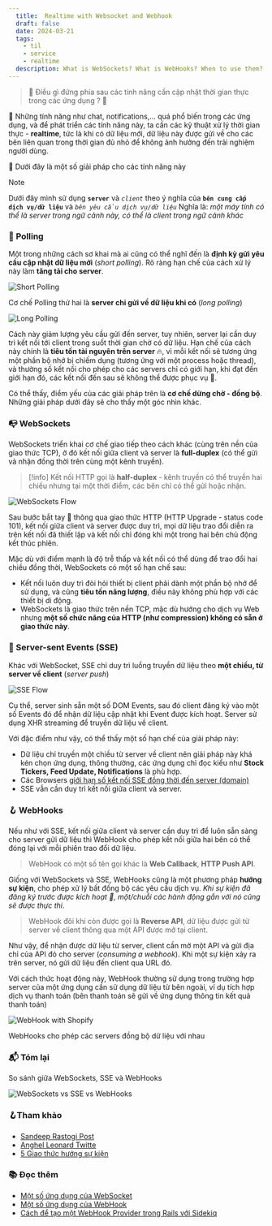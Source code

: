 ```yaml
---
  title:  Realtime with Websocket and Webhook
  draft: false
  date: 2024-03-21
  tags:
    - til
    - service
    - realtime
  description: What is WebSockets? What is WebHooks? When to use them?
---
```


> 🐆 Điều gì đứng phía sau các tính năng cần cập nhật thời gian thực trong các ứng dụng ? 🥰

🎈 Những tính năng như chat, notifications,... quá phổ biến trong các ứng dụng, và để phát triển các tính năng này, ta cần các kỹ thuật xử lý thời gian thực - **realtime**, tức là khi có dữ liệu mới, dữ liệu này được gửi về cho các bên liên quan trong thời gian đủ nhỏ để không ảnh hưởng đến trải nghiệm người dùng.

🔎 Dưới đây là một số giải pháp cho các tính năng này

> [!note]
> Dưới đây mình sử dụng **`server`** và _`client`_ theo ý nghĩa của **`bên cung cấp dịch vụ/dữ liệu`** và _`bên yêu cầu dịch vụ/dữ liệu`_
> Nghĩa là: _một máy tính có thể là server trong ngữ cảnh này, có thể là client trong ngữ cảnh khác_

### 🏓 Polling

Một trong những cách sơ khai mà ai cũng có thể nghĩ đến là **định kỳ gửi yêu cầu cập nhật dữ liệu mới** (_short polling_). Rõ ràng hạn chế của cách xử lý này làm **tăng tải cho server**.

![Short Polling](assets/til/realtime-short-polling.png)

Cơ chế Polling thứ hai là **server chỉ gửi về dữ liệu khi có** (_long polling_)

![Long Polling](assets/til/realtime-long-polling.png)

Cách này giảm lượng yêu cầu gửi đến server, tuy nhiên, server lại cần duy trì kết nối tới client trong suốt thời gian chờ có dữ liệu. Hạn chế của cách này chính là **tiêu tốn tài nguyên trên server** 🔥, vì mỗi kết nối sẽ tương ứng một phần bộ nhớ bị chiếm dụng (tương ứng với một process hoặc thread), và thường số kết nối cho phép cho các servers chỉ có giới hạn, khi đạt đến giới hạn đó, các kết nối đến sau sẽ không thể được phục vụ 🚧.

Có thể thấy, điểm yếu của các giải pháp trên là **cơ chế dừng chờ - đồng bộ**. Những giải pháp dưới đây sẽ cho thấy một góc nhìn khác.

### 📭 WebSockets

WebSockets triển khai cơ chế giao tiếp theo cách khác (cùng trên nền của giao thức TCP), ở đó kết nối giữa client và server là **full-duplex** (có thể gửi và nhận đồng thời trên cùng một kênh truyền).

> [!info]
> Kết nối HTTP gọi là **half-duplex** - kênh truyền có thể truyền hai chiều nhưng tại một thời điểm, các bên chỉ có thể gửi hoặc nhận.

![WebSockets Flow](assets/til/realtime-websocket-flow.png)

Sau bước bắt tay 🤝 thông qua giao thức HTTP (HTTP Upgrade - status code 101), kết nối giữa client và server được duy trì, mọi dữ liệu trao đổi diễn ra trên kết nối đã thiết lập và kết nối chỉ đóng khi một trong hai bên chủ động kết thúc phiên.

Mặc dù với điểm mạnh là độ trễ thấp và kết nối có thể dùng để trao đổi hai chiều đồng thời, WebSockets có một số hạn chế sau:

- Kết nối luôn duy trì đòi hỏi thiết bị client phải dành một phần bộ nhớ để sử dụng, và cũng **tiêu tốn năng lượng**, điều này không phù hợp với các thiết bị di động.
- WebSockets là giao thức trên nền TCP, mặc dù hướng cho dịch vụ Web nhưng **một số chức năng của HTTP (như compression) không có sẵn ở giao thức này**.

### 🫸 Server-sent Events (SSE)

Khác với WebSocket, SSE chỉ duy trì luồng truyền dữ liệu theo **một chiều, từ server về client** (_server push_)

![SSE Flow](assets/til/realtime-sse-flow.png)

Cụ thể, server sinh sẵn một số DOM Events, sau đó client đăng ký vào một số Events đó để nhận dữ liệu cập nhật khi Event được kích hoạt. Server sử dụng XHR streaming để truyền dữ liệu về client.

Với đặc điểm như vậy, có thể thấy một số hạn chế của giải pháp này:

- Dữ liệu chỉ truyền một chiều từ server về client nên giải pháp này khá kén chọn ứng dụng, thông thường, các ứng dụng chỉ đọc kiểu như **Stock Tickers, Feed Update, Notifications** là phù hợp.
- Các Browsers [giới hạn số kết nối SSE đồng thời đến server (domain)](https://stackoverflow.com/questions/18584525/server-sent-events-and-browser-limits?trk=article-ssr-frontend-pulse_little-text-block)
- SSE vẫn cần duy trì kết nối giữa client và server.

### 🪝 WebHooks

Nếu như với SSE, kết nối giữa client và server cần duy trì để luôn sẵn sàng cho server gửi dữ liệu thì WebHook cho phép kết nối giữa hai bên có thể đóng lại với mỗi phiên trao đổi dữ liệu.

> WebHook có một số tên gọi khác là **Web Callback**, **HTTP Push API**.

Giống với WebSockets và SSE, WebHooks cũng là một phương pháp **hướng sự kiện**, cho phép xử lý bất đồng bộ các yêu cầu dịch vụ. _Khi sự kiện đã đăng ký trước được kích hoạt 🧨, một/chuỗi các hành động gắn với nó cũng sẽ được thực thi_.

> WebHook đôi khi còn được gọi là **Reverse API**, dữ liệu được gửi từ server về client thông qua một API được mở tại client.

Như vậy, để nhận được dữ liệu từ server, client cần mở một API và gửi địa chỉ của API đó cho server (_consuming a webhook_). Khi một sự kiện xảy ra trên server, nó gửi dữ liệu đến client qua URL đó.

Với cách thức hoạt động này, WebHook thường sử dụng trong trường hợp server của một ứng dụng cần sử dụng dữ liệu từ bên ngoài, ví dụ tích hợp dịch vụ thanh toán (bên thanh toán sẽ gửi về ứng dụng thông tin kết quả thanh toán)

![WebHook with Shopify](assets/til/realtime-webhook-example.png)

WebHooks cho phép các servers đồng bộ dữ liệu với nhau

### 📬 Tóm lại

So sánh giữa WebSockets, SSE và WebHooks

![WebSockets vs SSE vs WebHooks](assets/til/realtime-websockets-sse-webhooks.png)

### 🪝Tham khảo

- [Sandeep Rastogi Post](https://www.linkedin.com/pulse/real-time-web-application-whatre-different-ways-play-livereal)
- [Anghel Leonard Twitte](https://twitter.com/anghelleonard/status/750976309292040192)
- [5 Giao thức hướng sự kiện](https://nordicapis.com/5-protocols-for-event-driven-api-architectures/)

### 📚 Đọc thêm

- [Một số ứng dụng của WebSocket](https://ably.com/topic/what-are-websockets-used-for)
- [Một số ứng dụng của WebHook](https://blog.iron.io/7-reasons-webhooks-are-magic/)
- [Cách để tạo một WebHook Provider trong Rails với Sidekiq](https://keygen.sh/blog/how-to-build-a-webhook-system-in-rails-using-sidekiq/)
